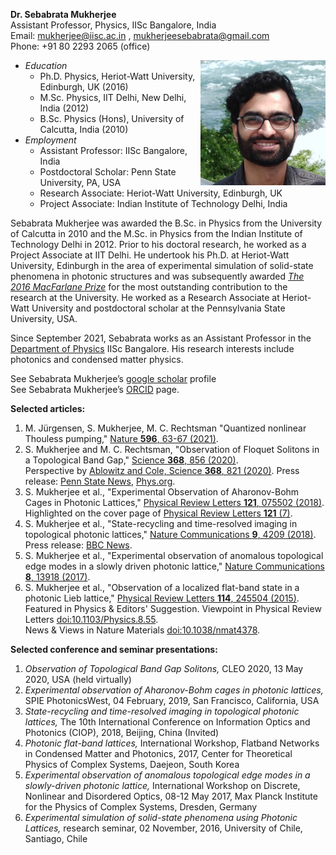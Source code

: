 **Dr. Sebabrata Mukherjee**<br />
Assistant Professor, Physics, IISc Bangalore, India <br />
Email: mukherjee@iisc.ac.in ,
mukherjeesebabrata@gmail.com <br />
Phone: +91 80 2293 2065 (office)

 
<img align="right" src="images/me.jpeg" width="200"/>

- *Education* 
  - Ph.D. Physics, Heriot-Watt University, Edinburgh, UK (2016) 
  - M.Sc. Physics, IIT Delhi, New Delhi, India (2012) 
  - B.Sc. Physics (Hons), University of Calcutta, India (2010) 
- *Employment* 
  - Assistant Professor: IISc Bangalore, India
  - Postdoctoral Scholar: Penn State University, PA, USA
  - Research Associate: Heriot-Watt University, Edinburgh, UK
  - Project Associate: Indian Institute of Technology Delhi, India


Sebabrata Mukherjee was awarded the B.Sc. in Physics from the University of Calcutta in 2010 and the M.Sc. in Physics from the Indian Institute of Technology Delhi in 2012. Prior to his doctoral research, he worked as a Project Associate at IIT Delhi. He undertook his Ph.D. at Heriot-Watt University, Edinburgh in the area of experimental simulation of solid-state phenomena in photonic structures and was subsequently awarded 
<a href="https://www.hw.ac.uk/uk/students/doc/macfarlane-fund-poster.pdf" target="_blank">*The 2016 MacFarlane Prize*</a> for the most outstanding contribution to the research at the University. He worked as a Research Associate at Heriot-Watt University and postdoctoral scholar at the Pennsylvania State University, USA. 

Since September 2021, Sebabrata works as an Assistant Professor in the <a href="http://www.physics.iisc.ernet.in/people-faculty.php" target="_blank">Department of Physics</a> IISc Bangalore.  His research interests include photonics and condensed matter physics. <br />


See Sebabrata Mukherjee’s <a href="https://scholar.google.co.uk/citations?hl=en&user=M29JjtAAAAAJ" target="_blank">google scholar</a> profile <br />
See Sebabrata Mukherjee’s <a href="https://orcid.org/0000-0003-1942-2521" target="_blank">ORCID</a> page. <br />

**Selected articles:**
1. M. Jürgensen, S. Mukherjee, M. C. Rechtsman "Quantized nonlinear Thouless pumping," [Nature **596**, 63-67 (2021)](https://doi.org/10.1038/s41586-021-03688-9).
2. S. Mukherjee and M. C. Rechtsman, "Observation of Floquet Solitons in a Topological Band Gap," [Science **368**, 856 (2020)](https://doi.org/10.1126/science.aba8725). <br /> Perspective by [Ablowitz and Cole, Science **368**, 821 (2020)](https://science.sciencemag.org/content/368/6493/821). Press release: [Penn State News](https://news.psu.edu/story/621552/2020/05/28/research/geometry-intricately-fabricated-glass-makes-light-trap-itself), [Phys.org](https://phys.org/news/2020-06-geometry-intricately-fabricated-glass.html).
3. S. Mukherjee et al., "Experimental Observation of Aharonov-Bohm Cages in Photonic Lattices," [Physical Review Letters **121**, 075502 (2018)](https://doi.org/10.1103/PhysRevLett.121.075502). Highlighted on the cover page of [Physical Review Letters **121** (7)](https://journals.aps.org/prl/issues/121/7).
4. S. Mukherjee et al., "State-recycling and time-resolved imaging in topological photonic lattices," [Nature Communications **9**, 4209 (2018)](https://doi.org/10.1038/s41467-018-06723-y). Press release: [BBC News](https://www.bbc.com/news/uk-scotland-46070122?SThisFB&fbclid=IwAR3Ln2qR31mAFf4uhu81kmCbJ13mMbOYWxq6Sm19EIHwQQM-ISZu1ALAscA).
5. S. Mukherjee et al., "Experimental observation of anomalous topological edge modes in a slowly driven photonic lattice," [Nature Communications **8**, 13918 (2017)](https://doi.org/10.1038/ncomms13918).
6. S. Mukherjee et al., "Observation of a localized flat-band state in a photonic Lieb lattice," [Physical Review Letters **114**, 245504 (2015)](https://doi.org/10.1103/PhysRevLett.114.245504). Featured in Physics & Editors' Suggestion. Viewpoint in Physical Review Letters [doi:10.1103/Physics.8.55](https://physics.aps.org/articles/v8/55). <br /> News & Views in Nature Materials [doi:10.1038/nmat4378](https://doi.org/10.1038/nmat4378).

**Selected conference and seminar presentations:**
1. *Observation of Topological Band Gap Solitons,* CLEO 2020, 13 May 2020, USA (held virtually)
2. *Experimental observation of Aharonov-Bohm cages in photonic lattices,* SPIE PhotonicsWest, 04 February, 2019, San Francisco, California, USA
3. *State-recycling and time-resolved imaging in topological photonic lattices,* The 10th International Conference on Information Optics and Photonics (CIOP), 2018, Beijing, China (Invited)
4. *Photonic flat-band lattices,* International Workshop, Flatband Networks in Condensed Matter and Photonics, 2017, Center for Theoretical Physics of Complex Systems, Daejeon, South Korea
5. *Experimental observation of anomalous topological edge modes in a slowly-driven photonic lattice,* International Workshop on Discrete, Nonlinear and Disordered Optics, 08-12 May 2017, Max Planck Institute for the Physics of Complex Systems, Dresden, Germany
6. *Experimental simulation of solid-state phenomena using Photonic Lattices,* research seminar, 02 November, 2016, University of Chile, Santiago, Chile
